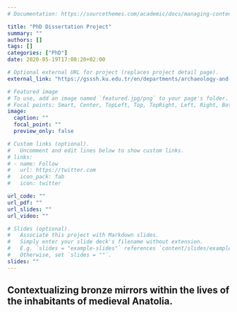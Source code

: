 ```yaml
---
# Documentation: https://sourcethemes.com/academic/docs/managing-content/

title: "PhD Dissertation Project"
summary: ""
authors: []
tags: []
categories: ["PhD"]
date: 2020-05-19T17:08:20+02:00

# Optional external URL for project (replaces project detail page).
external_link: "https://gsssh.ku.edu.tr/en/departments/archaeology-and-history-of-art/"

# Featured image
# To use, add an image named `featured.jpg/png` to your page's folder.
# Focal points: Smart, Center, TopLeft, Top, TopRight, Left, Right, BottomLeft, Bottom, BottomRight.
image:
  caption: ""
  focal_point: ""
  preview_only: false

# Custom links (optional).
#   Uncomment and edit lines below to show custom links.
# links:
# - name: Follow
#   url: https://twitter.com
#   icon_pack: fab
#   icon: twitter

url_code: ""
url_pdf: ""
url_slides: ""
url_video: ""

# Slides (optional).
#   Associate this project with Markdown slides.
#   Simply enter your slide deck's filename without extension.
#   E.g. `slides = "example-slides"` references `content/slides/example-slides.md`.
#   Otherwise, set `slides = ""`.
slides: ""
---
```


## Contextualizing bronze mirrors within the lives of the inhabitants of medieval Anatolia.



